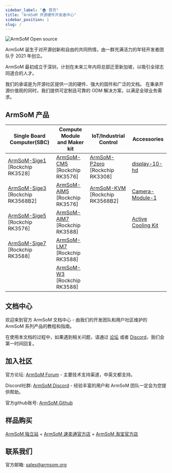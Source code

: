 ```yaml
---
sidebar_label: "🏠 首页"
title: "ArmSoM 开源硬件开发者中心"
sidebar_position: 1
slug: /
---
```


![ArmSoM Open source ](/img/banana.png)

ArmSoM 诞生于对开源创新和自由的共同热情，由一群充满活力的年轻开发者团队于 2021 年创立。

ArmSoM 最初成立于深圳，计划在未来三年内将总部迁至新加坡，以吸引全球志同道合的人才。

我们的承诺是为开源社区提供一流的硬件、强大的固件和广泛的文档。 在秉承开源价值观的同时，我们提供可定制且可靠的 ODM 解决方案，以满足全球业务需求。

## ArmSoM 产品

| Single Board Computer(SBC)| Compute Module and Maker kit	| IoT/Industrial Control | Accessories|
|---------|--------------|--------------|---------|
|[ArmSoM-Sige1](./armsom-sige1)  [Rockchip RK3528]|[ArmSoM-CM5](./armsom-cm5)  [Rockchip RK3576]|[ArmSoM-P2pro](./armsom-p2pro)  [Rockchip RK3308] | [display-10-hd](./armsom-display-10-hd)|
|[ArmSoM-Sige3](./armsom-sige3)  [Rockchip RK3568B2]|[ArmSoM-AIM5](./armsom-aim5)  [Rockchip RK3576]|[ArmSoM-KVM](./armsom-kvm)  [Rockchip RK3568B2] | [Camera-Module-1](./armsom-camera-module1)	|
|[ArmSoM-Sige5](./armsom-sige5)  [Rockchip RK3576]|[ArmSoM-AIM7](./armsom-aim7)  [Rockchip RK3588]|  | [Active Cooling Kit](./armsom-active-cooling-kit) |
|[ArmSoM-Sige7](./armsom-sige7)  [Rockchip RK3588]|[ArmSoM-LM7](./armsom-lm7)  [Rockchip RK3588]||
||[ArmSoM-W3](./armsom-w3)  [Rockchip RK3588]||

## 文档中心

欢迎来到官方 ArmSoM 文档中心 - 由我们的开发团队和用户社区维护的 ArmSoM 系列产品的教程和指南。

在使用本文档的过程中，如果遇到相关问题，请通过 [论坛](http://forum.armsom.org/) 或者 [ Discord](https://discord.gg/THfTEatpfK)，我们会第一时间回复。

## 加入社区

官方论坛: [ArmSoM Forum](http://forum.armsom.org/) - 主要技术支持渠道，中英文都支持。

Discord社群: [ArmSoM Discord](https://discord.gg/THfTEatpfK) - 经验丰富的用户和 ArmSoM 团队一定会为您提供帮助。

官方github账号: [ArmSoM Github](https://github.com/armsom)

## 样品购买
[ArmSoM 独立站](https://www.armsom.org/category/all-products) + [ArmSoM 速卖通官方店](https://www.aliexpress.com/store/1102800175) +  [ArmSoM 淘宝官方店](https://shop518100695.taobao.com/)

## 联系我们

官方邮箱: sales@armsom.org